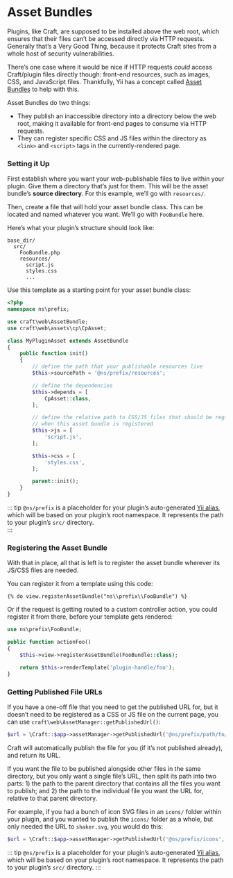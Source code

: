 # Asset Bundles

Plugins, like Craft, are supposed to be installed above the web root, which ensures that their files can’t be accessed directly via HTTP requests. Generally that’s a Very Good Thing, because it protects Craft sites from a whole host of security vulnerabilities.

There’s one case where it would be nice if HTTP requests *could* access Craft/plugin files directly though: front-end resources, such as images, CSS, and JavaScript files. Thankfully, Yii has a concept called [Asset Bundles](http://www.yiiframework.com/doc-2.0/guide-structure-assets.html) to help with this.

Asset Bundles do two things:

- They publish an inaccessible directory into a directory below the web root, making it available for front-end pages to consume via HTTP requests.
- They can register specific CSS and JS files within the directory as `<link>` and `<script>` tags in the currently-rendered page.

### Setting it Up

First establish where you want your web-publishable files to live within your plugin. Give them a directory that’s just for them. This will be the asset bundle’s **source directory**. For this example, we’ll go with `resources/`.

Then, create a file that will hold your asset bundle class. This can be located and named whatever you want. We’ll go with `FooBundle` here.

Here’s what your plugin’s structure should look like:

```
base_dir/
  src/
    FooBundle.php
    resources/
      script.js
      styles.css
      ...
```

Use this template as a starting point for your asset bundle class:

```php
<?php
namespace ns\prefix;

use craft\web\AssetBundle;
use craft\web\assets\cp\CpAsset;

class MyPluginAsset extends AssetBundle
{
    public function init()
    {
        // define the path that your publishable resources live
        $this->sourcePath = '@ns/prefix/resources';

        // define the dependencies
        $this->depends = [
            CpAsset::class,
        ];

        // define the relative path to CSS/JS files that should be registered with the page
        // when this asset bundle is registered
        $this->js = [
            'script.js',
        ];

        $this->css = [
            'styles.css',
        ];

        parent::init();
    }
}
```

::: tip
`@ns/prefix` is a placeholder for your plugin’s auto-generated [Yii alias], which will be based on your plugin’s root namespace. It represents the path to your plugin’s `src/` directory.  
:::

### Registering the Asset Bundle

With that in place, all that is left is to register the asset bundle wherever its JS/CSS files are needed.

You can register it from a template using this code:

```twig
{% do view.registerAssetBundle("ns\\prefix\\FooBundle") %}
```

Or if the request is getting routed to a custom controller action, you could register it from there, before your template gets rendered:

```php
use ns\prefix\FooBundle;

public function actionFoo()
{
    $this->view->registerAssetBundle(FooBundle::class);

    return $this->renderTemplate('plugin-handle/foo');
}
```

### Getting Published File URLs

If you have a one-off file that you need to get the published URL for, but it doesn’t need to be registered as a CSS or JS file on the current page, you can use `craft\web\AssetManager::getPublishedUrl()`:

```php
$url = \Craft::$app->assetManager->getPublishedUrl('@ns/prefix/path/to/file.svg', true);
```

Craft will automatically publish the file for you (if it’s not published already), and return its URL.

If you want the file to be published alongside other files in the same directory, but you only want a single file’s URL, then split its path into two parts: 1) the path to the parent directory that contains all the files you want to publish; and 2) the path to the individual file you want the URL for, relative to that parent directory.

For example, if you had a bunch of icon SVG files in an `icons/` folder within your plugin, and you wanted to publish the `icons/` folder as a whole, but only needed the URL to `shaker.svg`, you would do this:  

```php
$url = \Craft::$app->assetManager->getPublishedUrl('@ns/prefix/icons', true, 'shaker.svg');
```

::: tip
`@ns/prefix` is a placeholder for your plugin’s auto-generated [Yii alias], which will be based on your plugin’s root namespace. It represents the path to your plugin’s `src/` directory.
:::

[Yii alias]: http://www.yiiframework.com/doc-2.0/guide-concept-aliases.html
